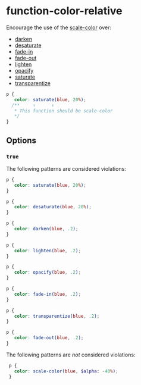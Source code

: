 # function-color-relative

Encourage the use of the [scale-color](https://sass-lang.com/documentation/modules/color#scale-color) over:

* [darken](https://sass-lang.com/documentation/modules/color#darken)
* [desaturate](https://sass-lang.com/documentation/modules/color#desaturate)
* [fade-in](https://sass-lang.com/documentation/modules/color#fade-in)
* [fade-out](https://sass-lang.com/documentation/modules/color#fade-out)
* [lighten](https://sass-lang.com/documentation/modules/color#lighten)
* [opacify](https://sass-lang.com/documentation/modules/color#opacify)
* [saturate](https://sass-lang.com/documentation/modules/color#saturate)
* [transparentize](https://sass-lang.com/documentation/modules/color#transparentize)

```scss
p {
   color: saturate(blue, 20%);
  /**     ↑      ↑
   * This function should be scale-color
   */
}
```

## Options

### `true`

The following patterns are considered violations:

```scss
p {
   color: saturate(blue, 20%);
}
```

```scss
p {
   color: desaturate(blue, 20%);
}
```

```scss
p {
   color: darken(blue, .2);
}
```

```scss
p {
   color: lighten(blue, .2);
}
```

```scss
p {
   color: opacify(blue, .2);
}
```

```scss
p {
   color: fade-in(blue, .2);
}
```

```scss
p {
   color: transparentize(blue, .2);
}
```

```scss
p {
   color: fade-out(blue, .2);
}
```

The following patterns are _not_ considered violations:

```scss
 p {
   color: scale-color(blue, $alpha: -40%);
 }
```
